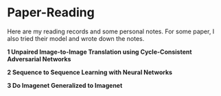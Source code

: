 # Paper-Reading
Here are my reading records and some personal notes. For some paper, I also tried their model and wrote down the notes.

**1 Unpaired Image-to-Image Translation using Cycle-Consistent Adversarial Networks**

**2 Sequence to Sequence Learning with Neural Networks**

**3 Do Imagenet Generalized to Imagenet**
